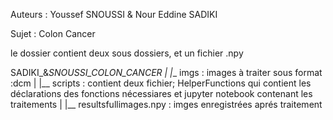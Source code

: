 Auteurs : Youssef SNOUSSI & Nour Eddine SADIKI

Sujet : Colon Cancer

le dossier contient deux sous dossiers, et un fichier .npy

SADIKI_&_SNOUSSI_COLON_CANCER
	|
	|__ imgs : images à traiter sous format :dcm
	|
	|__ scripts : contient deux fichier; HelperFunctions qui contient les déclarations des fonctions nécessiares et jupyter notebook contenant les traitements
	|
	|__ resultsfullimages.npy : imges enregistrées aprés traitement
